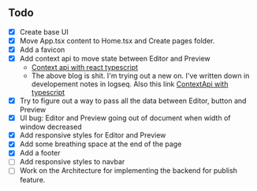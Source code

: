 ## Todo

- [x] Create base UI
- [x] Move App.tsx content to Home.tsx and Create pages folder. 
- [x] Add a favicon
- [x] Add context api to move state between Editor and Preview
	- [Context api with react typescript](https://blog.logrocket.com/how-to-use-react-context-with-typescript/)
	- The above blog is shit. I'm trying out a new on. I've written down in developement notes in logseq. Also this link [ContextApi with typescript](https://dev.to/alexander7161/react-context-api-with-typescript-example-j7a)
- [x] Try to figure out a way to pass all the data between Editor, button and Preview
- [x] UI bug: Editor and Preview going out of document when width of window decreased
- [x] Add responsive styles for Editor and Preview
- [x] Add some breathing space at the end of the page
- [x] Add a footer
- [ ] Add responsive styles to navbar
- [ ] Work on the Architecture for implementing the backend for publish feature.